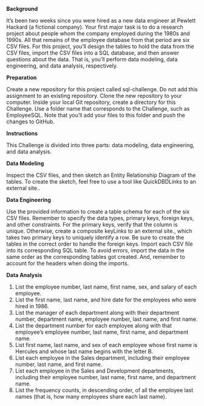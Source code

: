 **Background**

  It’s been two weeks since you were hired as a new data engineer at Pewlett Hackard (a fictional company). Your first major task is to do a research project about people whom the company employed during the 1980s and 1990s. All that remains of the employee database from that period are six CSV files. For this project, you’ll design the tables to hold the data from the CSV files, import the CSV files into a SQL database, and then answer questions about the data. That is, you’ll perform data modeling, data engineering, and data analysis, respectively.

**Preparation**

Create a new repository for this project called sql-challenge. Do not add this assignment to an existing repository. Clone the new repository to your computer. Inside your local Git repository, create a directory for this Challenge. Use a folder name that corresponds to the Challenge, such as EmployeeSQL. Note that you’ll add your files to this folder and push the changes to GitHub.

**Instructions**

This Challenge is divided into three parts: data modeling, data engineering, and data analysis.

**Data Modeling**

Inspect the CSV files, and then sketch an Entity Relationship Diagram of the tables. To create the sketch, feel free to use a tool like QuickDBDLinks to an external site..

**Data Engineering**

Use the provided information to create a table schema for each of the six CSV files. Remember to specify the data types, primary keys, foreign keys, and other constraints. For the primary keys, verify that the column is unique. Otherwise, create a composite keyLinks to an external site., which takes two primary keys to uniquely identify a row. Be sure to create the tables in the correct order to handle the foreign keys. Import each CSV file into its corresponding SQL table. To avoid errors, import the data in the same order as the corresponding tables got created. And, remember to account for the headers when doing the imports.

**Data Analysis**
1) List the employee number, last name, first name, sex, and salary of each employee. 
2) List the first name, last name, and hire date for the employees who were hired in 1986.
3) List the manager of each department along with their department number, department name, employee number, last name, and first name.
4) List the department number for each employee along with that employee’s employee number, last name, first name, and department name.
5) List first name, last name, and sex of each employee whose first name is Hercules and whose last name begins with the letter B.
6) List each employee in the Sales department, including their employee number, last name, and first name.
7) List each employee in the Sales and Development departments, including their employee number, last name, first name, and department name.
9) List the frequency counts, in descending order, of all the employee last names (that is, how many employees share each last name).
